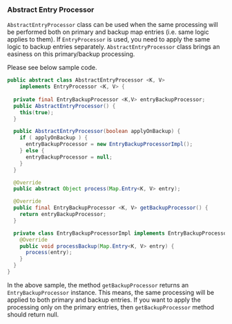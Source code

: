 
### Abstract Entry Processor

`AbstractEntryProcessor` class can be used when the same processing will be performed both on primary and backup map entries (i.e. same logic applies to them). If `EntryProcessor` is used, you need to apply the same logic to backup entries separately. `AbstractEntryProcessor` class brings an easiness on this primary/backup processing.

Please see below sample code.

```java
public abstract class AbstractEntryProcessor <K, V>
    implements EntryProcessor <K, V> {
    
  private final EntryBackupProcessor <K,V> entryBackupProcessor;
  public AbstractEntryProcessor() {
    this(true);
  }

  public AbstractEntryProcessor(boolean applyOnBackup) {
    if ( applyOnBackup ) {
      entryBackupProcessor = new EntryBackupProcessorImpl();
    } else {
      entryBackupProcessor = null;
    }
  } 

  @Override
  public abstract Object process(Map.Entry<K, V> entry);

  @Override
  public final EntryBackupProcessor <K, V> getBackupProcessor() {
    return entryBackupProcessor;
  }

  private class EntryBackupProcessorImpl implements EntryBackupProcessor <K,V>{
    @Override
    public void processBackup(Map.Entry<K, V> entry) {
      process(entry); 
    }
  }	
}
```

In the above sample, the method `getBackupProcessor` returns an `EntryBackupProcessor` instance. This means, the same processing will be applied to both primary and backup entries. If you want to apply the processing only on the primary entries, then `getBackupProcessor` method should return null. 

